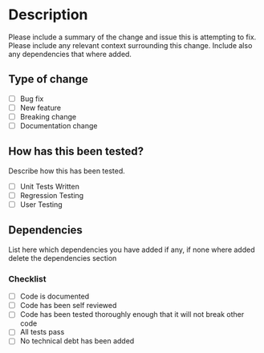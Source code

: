 # Description

Please include a summary of the change and issue this is attempting to fix. Please include any relevant context surrounding this change. Include also any dependencies that where added.

## Type of change

- [ ] Bug fix
- [ ] New feature
- [ ] Breaking change
- [ ] Documentation change

## How has this been tested?

Describe how this has been tested.

- [ ] Unit Tests Written
- [ ] Regression Testing
- [ ] User Testing

## Dependencies

List here which dependencies you have added if any, if none where added delete the dependencies section

### Checklist

- [ ] Code is documented
- [ ] Code has been self reviewed
- [ ] Code has been tested thoroughly enough that it will not break other code
- [ ] All tests pass
- [ ] No technical debt has been added
